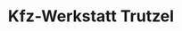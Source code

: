 ---
title: "Kfz-Werkstatt Trutzel"
url: /neutraubling/kfz-werkstatt-trutzel/
shop: Autowerkstatt
---